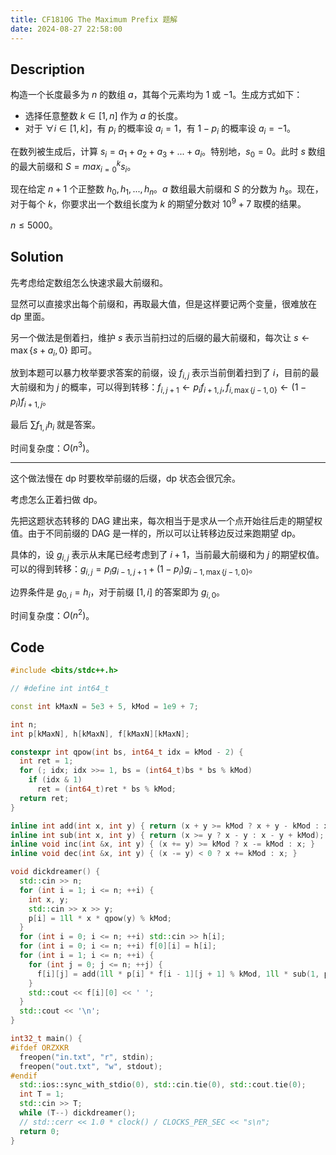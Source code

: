 ```yaml
---
title: CF1810G The Maximum Prefix 题解
date: 2024-08-27 22:58:00
---
```


## Description

构造一个长度最多为 $n$ 的数组 $a$，其每个元素均为 $1$ 或 $-1$。生成方式如下：
+ 选择任意整数 $k\in[1,n]$ 作为 $a$ 的长度。
+ 对于 $\forall i\in[1,k]$，有 $p_i$ 的概率设 $a_i=1$，有 $1-p_i$ 的概率设 $a_i=-1$。

在数列被生成后，计算 $s_i=a_1+a_2+a_3+...+a_i$。特别地，$s_0=0$。此时 $s$ 数组的最大前缀和 $S=max_{i=0}^ks_i$。

现在给定 $n+1$ 个正整数 $h_0,h_1,...,h_n$。$a$ 数组最大前缀和 $S$ 的分数为 $h_s$。现在，对于每个 $k$，你要求出一个数组长度为 $k$ 的期望分数对 $10^9+7$ 取模的结果。

$n\leq 5000$。

## Solution

先考虑给定数组怎么快速求最大前缀和。

显然可以直接求出每个前缀和，再取最大值，但是这样要记两个变量，很难放在 dp 里面。

另一个做法是倒着扫，维护 $s$ 表示当前扫过的后缀的最大前缀和，每次让 $s\leftarrow \max\{s+a_i,0\}$ 即可。

放到本题可以暴力枚举要求答案的前缀，设 $f_{i,j}$ 表示当前倒着扫到了 $i$，目前的最大前缀和为 $j$ 的概率，可以得到转移：$f_{i,j+1}\leftarrow p_if_{i+1,j},f_{i,\max\{j-1,0\}}\leftarrow (1-p_i)f_{i+1,j}$。

最后 $\sum f_{1,i}h_i$ 就是答案。

时间复杂度：$O(n^3)$。

---

这个做法慢在 dp 时要枚举前缀的后缀，dp 状态会很冗余。

考虑怎么正着扫做 dp。

先把这题状态转移的 DAG 建出来，每次相当于是求从一个点开始往后走的期望权值。由于不同前缀的 DAG 是一样的，所以可以让转移边反过来跑期望 dp。

具体的，设 $g_{i,j}$ 表示从末尾已经考虑到了 $i+1$，当前最大前缀和为 $j$ 的期望权值。可以的得到转移：$g_{i,j}=p_ig_{i-1,j+1}+(1-p_i)g_{i-1,\max\{j-1,0\}}$。

边界条件是 $g_{0,i}=h_i$，对于前缀 $[1,i]$ 的答案即为 $g_{i,0}$。

时间复杂度：$O(n^2)$。

## Code

```cpp
#include <bits/stdc++.h>

// #define int int64_t

const int kMaxN = 5e3 + 5, kMod = 1e9 + 7;

int n;
int p[kMaxN], h[kMaxN], f[kMaxN][kMaxN];

constexpr int qpow(int bs, int64_t idx = kMod - 2) {
  int ret = 1;
  for (; idx; idx >>= 1, bs = (int64_t)bs * bs % kMod)
    if (idx & 1)
      ret = (int64_t)ret * bs % kMod;
  return ret;
}

inline int add(int x, int y) { return (x + y >= kMod ? x + y - kMod : x + y); }
inline int sub(int x, int y) { return (x >= y ? x - y : x - y + kMod); }
inline void inc(int &x, int y) { (x += y) >= kMod ? x -= kMod : x; }
inline void dec(int &x, int y) { (x -= y) < 0 ? x += kMod : x; }

void dickdreamer() {
  std::cin >> n;
  for (int i = 1; i <= n; ++i) {
    int x, y;
    std::cin >> x >> y;
    p[i] = 1ll * x * qpow(y) % kMod;
  }
  for (int i = 0; i <= n; ++i) std::cin >> h[i];
  for (int i = 0; i <= n; ++i) f[0][i] = h[i];
  for (int i = 1; i <= n; ++i) {
    for (int j = 0; j <= n; ++j) {
      f[i][j] = add(1ll * p[i] * f[i - 1][j + 1] % kMod, 1ll * sub(1, p[i]) * f[i - 1][std::max(j - 1, 0)] % kMod);
    }
    std::cout << f[i][0] << ' ';
  }
  std::cout << '\n';
}

int32_t main() {
#ifdef ORZXKR
  freopen("in.txt", "r", stdin);
  freopen("out.txt", "w", stdout);
#endif
  std::ios::sync_with_stdio(0), std::cin.tie(0), std::cout.tie(0);
  int T = 1;
  std::cin >> T;
  while (T--) dickdreamer();
  // std::cerr << 1.0 * clock() / CLOCKS_PER_SEC << "s\n";
  return 0;
}
```